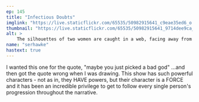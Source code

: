 ```yaml
---
ep: 145
title: "Infectious Doubts"
imglink: "https://live.staticflickr.com/65535/50982915641_c9eae35ed6_o.jpg"
thumbnail: "https://live.staticflickr.com/65535/50982915641_9714dee9ca_q.jpg"
alt: >
    The silhouettes of two women are caught in a web, facing away from each other with arched backs. The left figure has short hair and is facing a wall of eyes, the right figure has long hair and is facing black flame. The web below them contains the words &quot;maybe you just picked the wrong god.&quot;
name: "serhawke"
hastext: true
---
```

I wanted this one for the quote, "maybe you just picked a bad god" ...and then got the quote wrong when I was drawing. This show has such powerful characters - not as in, they HAVE powers, but their character is a FORCE and it has been an incredible privilege to get to follow every single person's progression throughout the narrative.